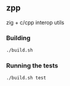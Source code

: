 ## zpp
zig + c/cpp interop utils

### Building
```sh
./build.sh
```

### Running the tests
```sh
./build.sh test
```
